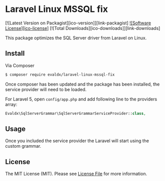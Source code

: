 # Laravel Linux MSSQL fix

[![Latest Version on Packagist][ico-version]][link-packagist]
[![Software License][ico-license]](LICENSE)
[![Total Downloads][ico-downloads]][link-downloads]

This package optimizes the SQL Server driver from Laravel on Linux. 

## Install

Via Composer

``` bash
$ composer require evaldx/laravel-linux-mssql-fix
```

Once composer has been updated and the package has been installed, the service provider will need to be loaded.

For Laravel 5, open `config/app.php` and add following line to the providers array:
``` php
Evaldx\SqlServerGrammar\SqlServerGrammarServiceProvider::class,
```

## Usage

Once you included the service provider the Laravel will start using the custom grammar.


## License

The MIT License (MIT). Please see [License File](LICENSE) for more information.

